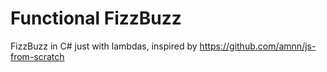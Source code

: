 # Functional FizzBuzz

FizzBuzz in C# just with lambdas, inspired by https://github.com/amnn/js-from-scratch
